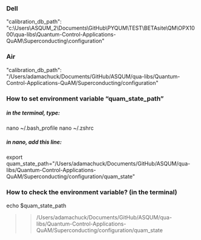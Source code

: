 ### Dell
"calibration_db_path": "c:\\Users\\ASQUM_2\\Documents\\GitHub\\PYQUM\\TEST\\BETAsite\\QM\\OPX1000\\qua-libs\\Quantum-Control-Applications-QuAM\\Superconducting\\configuration"

### Air
"calibration_db_path": "/Users/adamachuck/Documents/GitHub/ASQUM/qua-libs/Quantum-Control-Applications-QuAM/Superconducting/configuration"

### How to set environment variable “quam_state_path” 
##### in the terminal, type:
nano ~/.bash_profile
nano ~/.zshrc
##### in nano, add this line:
export quam_state_path="/Users/adamachuck/Documents/GitHub/ASQUM/qua-libs/Quantum-Control-Applications-QuAM/Superconducting/configuration/quam_state"

### How to check the environment variable? (in the terminal)
echo $quam_state_path
>> /Users/adamachuck/Documents/GitHub/ASQUM/qua-libs/Quantum-Control-Applications-QuAM/Superconducting/configuration/quam_state


